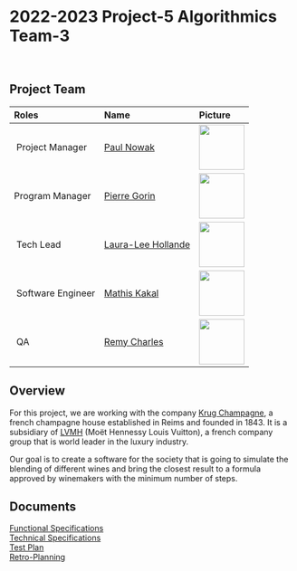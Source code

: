 # 2022-2023 Project-5 Algorithmics Team-3

<br>

## Project Team

| Roles | Name | Picture |
| :--- | :--- | :--- |
| Project Manager | [Paul Nowak](https://www.linkedin.com/in/paul-nowak-0757a61a7/) | [<img src="https://avatars.githubusercontent.com/u/91249965?s=81" width="80px"  height="80px">](https://github.com/PaulNowak36)
| Program Manager | [Pierre Gorin](https://www.linkedin.com/in/pierre-gorin-61a784221/) | [<img src="https://avatars.githubusercontent.com/u/91249863?v=4" width="80px"  height="80px">](https://github.com/Pierre2103)
| Tech Lead | [Laura-Lee Hollande](https://www.linkedin.com/in/laura-lee-hollande-278345198/) | [<img src="https://avatars.githubusercontent.com/u/71769490?v=4" width="80px"  height="80px">](https://github.com/lauraleehollande)
| Software Engineer | [Mathis Kakal](https://www.linkedin.com/in/mathis-k-a239ba10a/) | [<img src="https://avatars.githubusercontent.com/u/114522530?v=4" width="80px"  height="80px">](https://github.com/mathiskakal)
| QA | [Remy Charles](https://www.linkedin.com/in/rémy-charles-2a8960232/) | [<img src="https://avatars.githubusercontent.com/u/100137905?v=4" width="80px"  height="80px">](https://github.com/RemyCHARLES)



## Overview

For this project, we are working with the company [Krug Champagne](https://www.krug.com/fr/la-maison-krug), a french champagne house established in Reims and founded in 1843. It is a subsidiary of [LVMH](https://www.lvmh.fr) (Moët Hennessy Louis Vuitton), a french company group that is world leader in the luxury industry.

Our goal is to create a software for the society that is going to simulate the blending of different wines and bring the closest result to a formula approved by winemakers with the minimum number of steps.



## Documents

[Functional Specifications](specs/functional/functional-specifications.md) <br> 
[Technical Specifications](specs/technical/technical-specifications.md) <br>
[Test Plan](specs/Test_Plan/Test_Plan.md) <br>
[Retro-Planning](https://algosup-my.sharepoint.com/:x:/p/paul_nowak/EYv_348sClRLoZ54u2WiJZUB1TdbuF2w3qxRnsIBGKNUZg?e=0w2Uro) <br>


